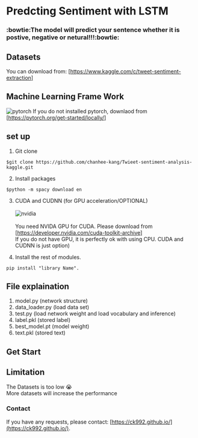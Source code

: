 # Predcting Sentiment with LSTM
<h3> :bowtie:The model will predict your sentence whether it is postive, negative or netural!!!:bowtie: </h3>

## Datasets
You can download from: [https://www.kaggle.com/c/tweet-sentiment-extraction]

## Machine Learning Frame Work
![pytorch](https://user-images.githubusercontent.com/26376653/84051109-9de92d80-a9e9-11ea-887d-06113adab7c0.jpg)
If you do not installed pytorch, downlaod from [https://pytorch.org/get-started/locally/]

## set up
1. Git clone
```
$git clone https://github.com/chanhee-kang/Twieet-sentiment-analysis-kaggle.git
```
2. Install packages
```
$python -m spacy download en
```
3. CUDA and CUDNN (for GPU acceleration/OPTIONAL)<br><br>
![nvidia](https://user-images.githubusercontent.com/26376653/84051534-48f9e700-a9ea-11ea-8faf-bd162daec013.png)<br><br>
You need NVIDA GPU for CUDA. Please download from [https://developer.nvidia.com/cuda-toolkit-archive] <br>
If you do not have GPU, it is perfectly ok with using CPU. CUDA and CUDNN is just option)

4. Install the rest of modules. 
```
pip install "library Name".
```

## File explaination
1. model.py (network structure)
2. data_loader.py (load data set)
3. test.py (load network weight and load vocabulary and inference)
4. label.pkl (stored label)
5. best_model.pt (model weight)
6. text.pkl (stored text)

## Get Start

## Limitation
The Datasets is too low :sob: <br>
More datasets will increase the performance

### Contact
If you have any requests, please contact: [https://ck992.github.io/](https://ck992.github.io/).

